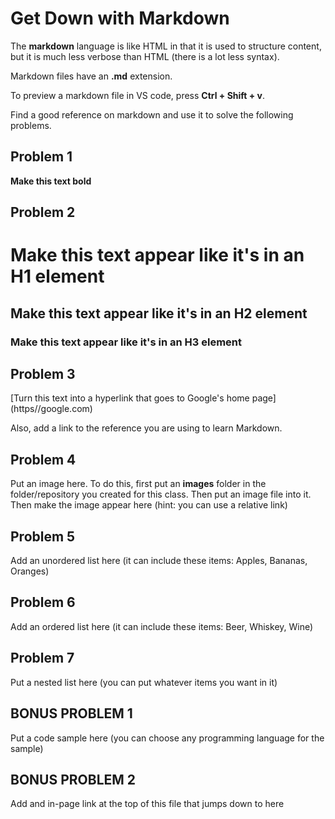 # Get Down with Markdown
The **markdown** language is like HTML in that it is used to structure content, but
it is much less verbose than HTML (there is a lot less syntax).

Markdown files have an **.md** extension.

To preview a markdown file in VS code, press **Ctrl + Shift + v**.

Find a good reference on markdown and use it to solve the following problems.


## Problem 1
**Make this text bold**


## Problem 2

# Make this text appear like it's in an H1 element

## Make this text appear like it's in an H2 element

### Make this text appear like it's in an H3 element


## Problem 3
[Turn this text into a hyperlink that goes to Google's home page] (https//google.com)

Also, add a link to the reference you are using to learn Markdown.


## Problem 4
Put an image here.
To do this, first put an **images** folder in the folder/repository you created for this class.
Then put an image file into it.
Then make the image appear here (hint: you can use a relative link)


## Problem 5
Add an unordered list here (it can include these items: Apples, Bananas, Oranges)


## Problem 6
Add an ordered list here (it can include these items: Beer, Whiskey, Wine)


## Problem 7
Put a nested list here (you can put whatever items you want in it)


## BONUS PROBLEM 1
Put a code sample here (you can choose any programming language for the sample)


## BONUS PROBLEM 2
Add and in-page link at the top of this file that jumps down to here
